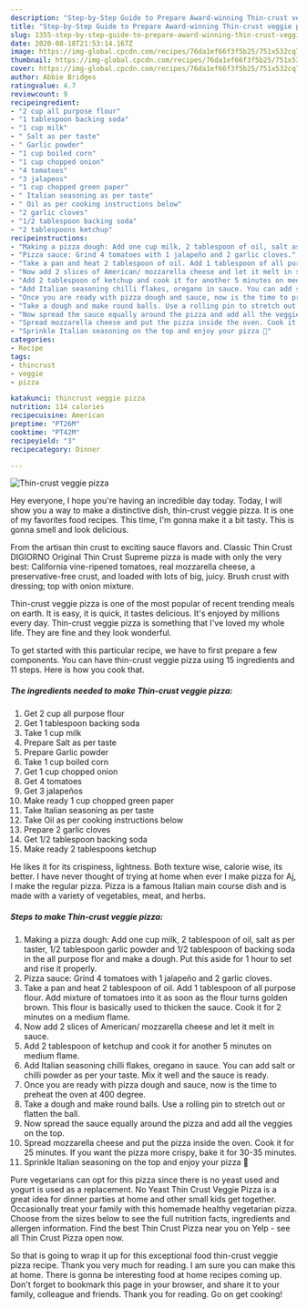 ```yaml
---
description: "Step-by-Step Guide to Prepare Award-winning Thin-crust veggie pizza"
title: "Step-by-Step Guide to Prepare Award-winning Thin-crust veggie pizza"
slug: 1355-step-by-step-guide-to-prepare-award-winning-thin-crust-veggie-pizza
date: 2020-08-18T21:53:14.167Z
image: https://img-global.cpcdn.com/recipes/76da1ef66f3f5b25/751x532cq70/thin-crust-veggie-pizza-recipe-main-photo.jpg
thumbnail: https://img-global.cpcdn.com/recipes/76da1ef66f3f5b25/751x532cq70/thin-crust-veggie-pizza-recipe-main-photo.jpg
cover: https://img-global.cpcdn.com/recipes/76da1ef66f3f5b25/751x532cq70/thin-crust-veggie-pizza-recipe-main-photo.jpg
author: Abbie Bridges
ratingvalue: 4.7
reviewcount: 9
recipeingredient:
- "2 cup all purpose flour"
- "1 tablespoon backing soda"
- "1 cup milk"
- " Salt as per taste"
- " Garlic powder"
- "1 cup boiled corn"
- "1 cup chopped onion"
- "4 tomatoes"
- "3 jalapeos"
- "1 cup chopped green paper"
- " Italian seasoning as per taste"
- " Oil as per cooking instructions below"
- "2 garlic cloves"
- "1/2 tablespoon backing soda"
- "2 tablespoons ketchup"
recipeinstructions:
- "Making a pizza dough: Add one cup milk, 2 tablespoon of oil, salt as per taster, 1/2 tablespoon garlic powder and 1/2 tablespoon of backing soda in the all purpose flor and make a dough. Put this aside for 1 hour to set and rise it properly."
- "Pizza sauce: Grind 4 tomatoes with 1 jalapeño and 2 garlic cloves."
- "Take a pan and heat 2 tablespoon of oil. Add 1 tablespoon of all purpose flour. Add mixture of tomatoes into it as soon as the flour turns golden brown. This flour is basically used to thicken the sauce. Cook it for 2 minutes on a medium flame."
- "Now add 2 slices of American/ mozzarella cheese and let it melt in sauce."
- "Add 2 tablespoon of ketchup and cook it for another 5 minutes on medium flame."
- "Add Italian seasoning chilli flakes, oregano in sauce. You can add salt or chilli powder as per your taste. Mix it well and the sauce is ready."
- "Once you are ready with pizza dough and sauce, now is the time to preheat the oven at 400 degree."
- "Take a dough and make round balls. Use a rolling pin to stretch out or flatten the ball."
- "Now spread the sauce equally around the pizza and add all the veggies on the top."
- "Spread mozzarella cheese and put the pizza inside the oven. Cook it for 25 minutes. If you want the pizza more crispy, bake it for 30-35 minutes."
- "Sprinkle Italian seasoning on the top and enjoy your pizza 🙂"
categories:
- Recipe
tags:
- thincrust
- veggie
- pizza

katakunci: thincrust veggie pizza 
nutrition: 114 calories
recipecuisine: American
preptime: "PT26M"
cooktime: "PT42M"
recipeyield: "3"
recipecategory: Dinner

---
```



![Thin-crust veggie pizza](https://img-global.cpcdn.com/recipes/76da1ef66f3f5b25/751x532cq70/thin-crust-veggie-pizza-recipe-main-photo.jpg)

Hey everyone, I hope you're having an incredible day today. Today, I will show you a way to make a distinctive dish, thin-crust veggie pizza. It is one of my favorites food recipes. This time, I'm gonna make it a bit tasty. This is gonna smell and look delicious.

From the artisan thin crust to exciting sauce flavors and. Classic Thin Crust DIGIORNO Original Thin Crust Supreme pizza is made with only the very best: California vine-ripened tomatoes, real mozzarella cheese, a preservative-free crust, and loaded with lots of big, juicy. Brush crust with dressing; top with onion mixture.

Thin-crust veggie pizza is one of the most popular of recent trending meals on earth. It is easy, it is quick, it tastes delicious. It's enjoyed by millions every day. Thin-crust veggie pizza is something that I've loved my whole life. They are fine and they look wonderful.


To get started with this particular recipe, we have to first prepare a few components. You can have thin-crust veggie pizza using 15 ingredients and 11 steps. Here is how you cook that.

<!--inarticleads1-->

##### The ingredients needed to make Thin-crust veggie pizza:

1. Get 2 cup all purpose flour
1. Get 1 tablespoon backing soda
1. Take 1 cup milk
1. Prepare  Salt as per taste
1. Prepare  Garlic powder
1. Take 1 cup boiled corn
1. Get 1 cup chopped onion
1. Get 4 tomatoes
1. Get 3 jalapeños
1. Make ready 1 cup chopped green paper
1. Take  Italian seasoning as per taste
1. Take  Oil as per cooking instructions below
1. Prepare 2 garlic cloves
1. Get 1/2 tablespoon backing soda
1. Make ready 2 tablespoons ketchup


He likes it for its crispiness, lightness. Both texture wise, calorie wise, its better. I have never thought of trying at home when ever I make pizza for Aj, I make the regular pizza. Pizza is a famous Italian main course dish and is made with a variety of vegetables, meat, and herbs. 

<!--inarticleads2-->

##### Steps to make Thin-crust veggie pizza:

1. Making a pizza dough: Add one cup milk, 2 tablespoon of oil, salt as per taster, 1/2 tablespoon garlic powder and 1/2 tablespoon of backing soda in the all purpose flor and make a dough. Put this aside for 1 hour to set and rise it properly.
1. Pizza sauce: Grind 4 tomatoes with 1 jalapeño and 2 garlic cloves.
1. Take a pan and heat 2 tablespoon of oil. Add 1 tablespoon of all purpose flour. Add mixture of tomatoes into it as soon as the flour turns golden brown. This flour is basically used to thicken the sauce. Cook it for 2 minutes on a medium flame.
1. Now add 2 slices of American/ mozzarella cheese and let it melt in sauce.
1. Add 2 tablespoon of ketchup and cook it for another 5 minutes on medium flame.
1. Add Italian seasoning chilli flakes, oregano in sauce. You can add salt or chilli powder as per your taste. Mix it well and the sauce is ready.
1. Once you are ready with pizza dough and sauce, now is the time to preheat the oven at 400 degree.
1. Take a dough and make round balls. Use a rolling pin to stretch out or flatten the ball.
1. Now spread the sauce equally around the pizza and add all the veggies on the top.
1. Spread mozzarella cheese and put the pizza inside the oven. Cook it for 25 minutes. If you want the pizza more crispy, bake it for 30-35 minutes.
1. Sprinkle Italian seasoning on the top and enjoy your pizza 🙂


Pure vegetarians can opt for this pizza since there is no yeast used and yogurt is used as a replacement. No Yeast Thin Crust Veggie Pizza is a great idea for dinner parties at home and other small kids get together. Occasionally treat your family with this homemade healthy vegetarian pizza. Choose from the sizes below to see the full nutrition facts, ingredients and allergen information. Find the best Thin Crust Pizza near you on Yelp - see all Thin Crust Pizza open now. 

So that is going to wrap it up for this exceptional food thin-crust veggie pizza recipe. Thank you very much for reading. I am sure you can make this at home. There is gonna be interesting food at home recipes coming up. Don't forget to bookmark this page in your browser, and share it to your family, colleague and friends. Thank you for reading. Go on get cooking!
